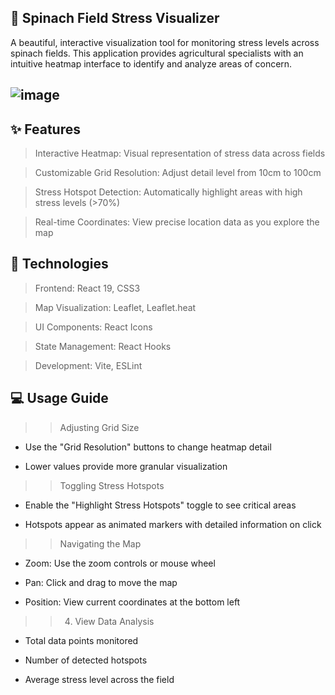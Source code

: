 ## 🌱 Spinach Field Stress Visualizer

A beautiful, interactive visualization tool for monitoring stress levels across spinach fields. This application provides agricultural specialists with an intuitive heatmap interface to identify and analyze areas of concern.

## ![image](https://github.com/user-attachments/assets/e6fe6b3c-9d98-4061-b0aa-cd5777200274)


## ✨ Features

> Interactive Heatmap: Visual representation of stress data across fields

> Customizable Grid Resolution: Adjust detail level from 10cm to 100cm

> Stress Hotspot Detection: Automatically highlight areas with high stress levels (>70%)

> Real-time Coordinates: View precise location data as you explore the map


## 🔧 Technologies

> Frontend: React 19, CSS3

> Map Visualization: Leaflet, Leaflet.heat

> UI Components: React Icons

> State Management: React Hooks

> Development: Vite, ESLint


## 💻 Usage Guide

>> Adjusting Grid Size

* Use the "Grid Resolution" buttons to change heatmap detail

* Lower values provide more granular visualization


>> Toggling Stress Hotspots

* Enable the "Highlight Stress Hotspots" toggle to see critical areas

* Hotspots appear as animated markers with detailed information on click


>> Navigating the Map

* Zoom: Use the zoom controls or mouse wheel

* Pan: Click and drag to move the map

* Position: View current coordinates at the bottom left


>> 4. View Data Analysis

* Total data points monitored

* Number of detected hotspots

* Average stress level across the field
